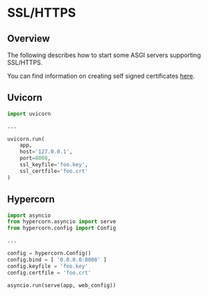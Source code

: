 # SSL/HTTPS

## Overview

The following describes how to start some ASGI servers supporting SSL/HTTPS.

You can find information on creating self signed certificates
[here](https://medium.com/@rob.blackbourn/how-to-use-cfssl-to-create-self-signed-certificates-d55f76ba5781).

## Uvicorn

```python
import uvicorn

...

uvicorn.run(
    app,
    host='127.0.0.1',
    port=8008,
    ssl_keyfile='foo.key',
    ssl_certfile='foo.crt'
)
```

## Hypercorn

```python
import asyncio
from hypercorn.asyncio import serve
from hypercorn.config import Config

...

config = hypercorn.Config()
config.bind = [ '0.0.0.0:8008' ]
config.keyfile = 'foo.key'
config.certfile = 'foo.crt'

asyncio.run(serve(app, web_config))
```
